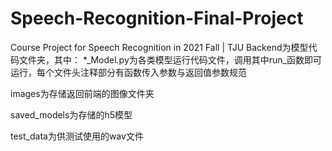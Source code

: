 # Speech-Recognition-Final-Project
Course Project for Speech Recognition in 2021 Fall | TJU
Backend为模型代码文件夹，其中：
*_Model.py为各类模型运行代码文件，调用其中run_函数即可运行，每个文件头注释部分有函数传入参数与返回值参数规范

images为存储返回前端的图像文件夹

saved_models为存储的h5模型

test_data为供测试使用的wav文件
